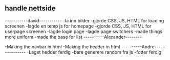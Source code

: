 ## handle nettside

-----------david-----------
-la inn bilder
-gjorde CSS, JS, HTML for loading screenen
-lagde en temp js for homepage
-gjorde CSS, JS, HTML for userpage screenen
-lagde login page
-lagde page switchers
-made things more uniform
-made the base for list
----------Alexander--------

-Making the navbar in html
-Making the header in html
----------Andre---------------
-Laget hedder ferdig
-bare generere random fra js
-fotter ferdig
